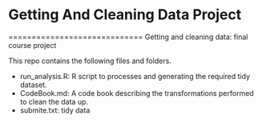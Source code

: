 # Getting And Cleaning Data Project
=============================
Getting and cleaning data: final course project

This repo contains the following files and folders. 
* run_analysis.R: R script to processes and generating the required tidy dataset. 
* CodeBook.md: A code book describing the transformations performed to clean the data up.
* submite.txt: tidy data
